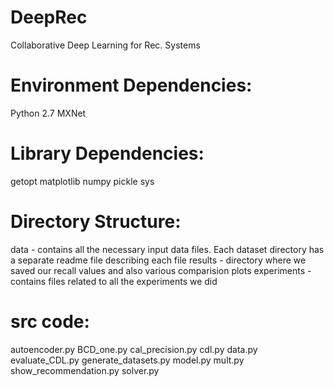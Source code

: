 # DeepRec
Collaborative Deep Learning for Rec. Systems

Environment Dependencies:
=========================
Python 2.7
MXNet

Library Dependencies:
=====================
getopt
matplotlib
numpy
pickle
sys

Directory Structure:
====================
data - contains all the necessary input data files. Each dataset directory has a separate readme file describing each file 
results - directory where we saved our recall values and also various comparision plots
experiments - contains files related to all the experiments we did

src code:
=======
autoencoder.py
BCD_one.py
cal_precision.py
cdl.py
data.py
evaluate_CDL.py
generate_datasets.py
model.py
mult.py
show_recommendation.py
solver.py


